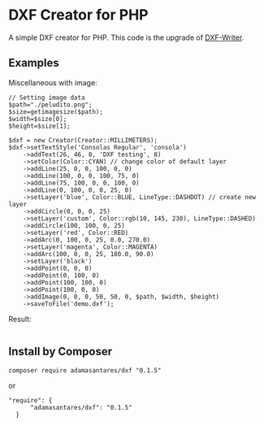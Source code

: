 # DXF Creator for PHP

A simple DXF creator for PHP.
This code is the upgrade of [DXF-Writer](http://www.phpclasses.org/package/7954-PHP-Generate-CAD-files-in-the-AutoCAD-DXF-format.html).

## Examples

Miscellaneous with image:

```
// Setting image data
$path="./peludito.png";
$size=getimagesize($path);
$width=$size[0];
$height=$size[1];

$dxf = new Creator(Creator::MILLIMETERS);
$dxf->setTextStyle('Consolas Regular', 'consola')
    ->addText(26, 46, 0, 'DXF testing', 8)
    ->setColor(Color::CYAN) // change color of default layer
    ->addLine(25, 0, 0, 100, 0, 0)
    ->addLine(100, 0, 0, 100, 75, 0)
    ->addLine(75, 100, 0, 0, 100, 0)
    ->addLine(0, 100, 0, 0, 25, 0)
    ->setLayer('blue', Color::BLUE, LineType::DASHDOT) // create new layer
    ->addCircle(0, 0, 0, 25)
    ->setLayer('custom', Color::rgb(10, 145, 230), LineType::DASHED)
    ->addCircle(100, 100, 0, 25)
    ->setLayer('red', Color::RED)
    ->addArc(0, 100, 0, 25, 0.0, 270.0)
    ->setLayer('magenta', Color::MAGENTA)
    ->addArc(100, 0, 0, 25, 180.0, 90.0)
    ->setLayer('black')
    ->addPoint(0, 0, 0)
    ->addPoint(0, 100, 0)
    ->addPoint(100, 100, 0)
    ->addPoint(100, 0, 0)
    ->addImage(0, 0, 0, 50, 50, 0, $path, $width, $height)
    ->saveToFile('demo.dxf');
```

Result:

<img src="https://raw.githubusercontent.com/mariofevre/DXF-Creator-for-PHP/master/demo/demo4.png" alt="" />


## Install by Composer

```
composer require adamasantares/dxf "0.1.5"
```

or

```
"require": {
      "adamasantares/dxf": "0.1.5"
  }
```

